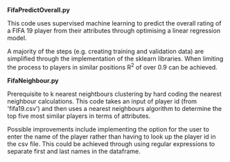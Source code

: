 <b>FifaPredictOverall.py</b>

This code uses supervised machine learning to predict the overall rating of a FIFA 19 player from their attributes through optimising a linear regression model.

A majority of the steps (e.g. creating training and validation data) are simplified through the implementation of the sklearn libraries. When limiting the process to players in similar positions R<sup>2</sup> of over 0.9 can be achieved.


<b>FifaNeighbour.py</b>

Prerequisite to k nearest neightbours clustering by hard coding the nearest neighbour calculations. This code takes an input of player id (from 'fifa19.csv') and then uses a nearest neighbours algorithm to determine the top five most similar players in terms of attributes.

Possible improvements include implementing the option for the user to enter the name of the player rather than having to look up the player id in the csv file. This could be achieved through using regular expressions to separate first and last names in the dataframe.

